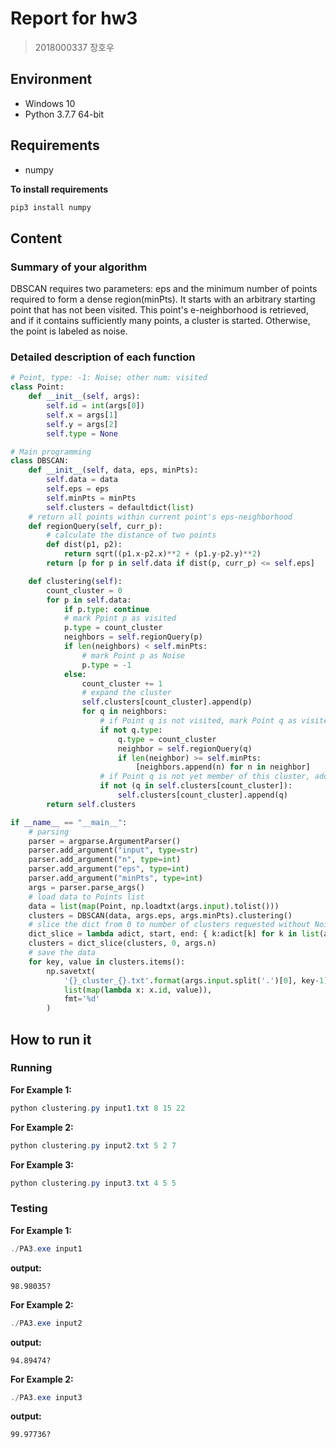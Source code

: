 # Report for hw3

> 2018000337 장호우

## Environment

* Windows 10
* Python 3.7.7 64-bit

## Requirements

* numpy

**To install requirements**
```powershell
pip3 install numpy
```

## Content
### Summary of your algorithm
DBSCAN requires two parameters: eps and the minimum number of points required to form a dense region(minPts). It starts with an arbitrary starting point that has not been visited. This point's e-neighborhood is retrieved, and if it contains sufficiently many points, a cluster is started. Otherwise, the point is labeled as noise.

### Detailed description of each function
```python
# Point, type: -1: Noise; other num: visited
class Point:
    def __init__(self, args):
        self.id = int(args[0])
        self.x = args[1]
        self.y = args[2]
        self.type = None
```
```python
# Main programming
class DBSCAN:
    def __init__(self, data, eps, minPts):
        self.data = data
        self.eps = eps
        self.minPts = minPts
        self.clusters = defaultdict(list)
	# return all points within current point's eps-neighborhood
    def regionQuery(self, curr_p):
        # calculate the distance of two points
        def dist(p1, p2):
            return sqrt((p1.x-p2.x)**2 + (p1.y-p2.y)**2)
        return [p for p in self.data if dist(p, curr_p) <= self.eps]

    def clustering(self):
        count_cluster = 0
        for p in self.data:
            if p.type: continue
            # mark Ppint p as visited
            p.type = count_cluster
            neighbors = self.regionQuery(p)
            if len(neighbors) < self.minPts:
                # mark Point p as Noise
                p.type = -1
            else:
                count_cluster += 1
                # expand the cluster
                self.clusters[count_cluster].append(p)
                for q in neighbors:
                    # if Point q is not visited, mark Point q as visited
                    if not q.type:
                        q.type = count_cluster
                        neighbor = self.regionQuery(q)
                        if len(neighbor) >= self.minPts:
                            [neighbors.append(n) for n in neighbor]
                    # if Point q is not yet member of this cluster, add Point q to this cluster
                    if not (q in self.clusters[count_cluster]):
                        self.clusters[count_cluster].append(q)
        return self.clusters
```
```python
if __name__ == "__main__":
    # parsing
    parser = argparse.ArgumentParser()
    parser.add_argument("input", type=str)
    parser.add_argument("n", type=int)
    parser.add_argument("eps", type=int)
    parser.add_argument("minPts", type=int)
    args = parser.parse_args()
	# load data to Points list
    data = list(map(Point, np.loadtxt(args.input).tolist()))
    clusters = DBSCAN(data, args.eps, args.minPts).clustering()
    # slice the dict from 0 to number of clusters requested without Noise
    dict_slice = lambda adict, start, end: { k:adict[k] for k in list(adict.keys())[start:end] }
    clusters = dict_slice(clusters, 0, args.n)
	# save the data
    for key, value in clusters.items():
        np.savetxt(
            '{}_cluster_{}.txt'.format(args.input.split('.')[0], key-1),
            list(map(lambda x: x.id, value)),
            fmt='%d'
        )
```

## How to run it
### Running
**For Example 1:**
```powershell
python clustering.py input1.txt 8 15 22
```

**For Example 2:**
```powershell
python clustering.py input2.txt 5 2 7
```

**For Example 3:**
```powershell
python clustering.py input3.txt 4 5 5
```

### Testing
**For Example 1:**
```powershell
./PA3.exe input1
```
**output:**  

```
98.98035?
```

**For Example 2:**
```powershell
./PA3.exe input2
```
**output:**  
```
94.89474?
```

**For Example 2:**
```powershell
./PA3.exe input3
```
**output:**  
```
99.97736?
```
